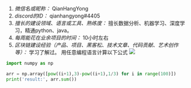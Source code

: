 1. *微信名或昵称：* QianHangYong
2. *discord的ID：* qianhangyong#4405
3. *擅长的建设领域、语言或工具、熟练度：* 擅长数据分析、机器学习、深度学习，精通python、java。
4. *每周能花在业余项目的时间：* 10小时左右
5. *区块链建设经验（产品、项目、黑客松、技术文章、代码贡献、艺术创作等）：* 学习了解过。
用任意编程语言计算以下公式 
![](https://latex.codecogs.com/svg.image?\sum_{n=1}^{100}\left&space;(n^{3}-\sqrt[3]{n}&space;\right&space;))

```Python
import numpy as np

arr = np.array([pow((i+1),3)-pow((i+1),1/3) for i in range(100)])
print('result:', arr.sum())

```
